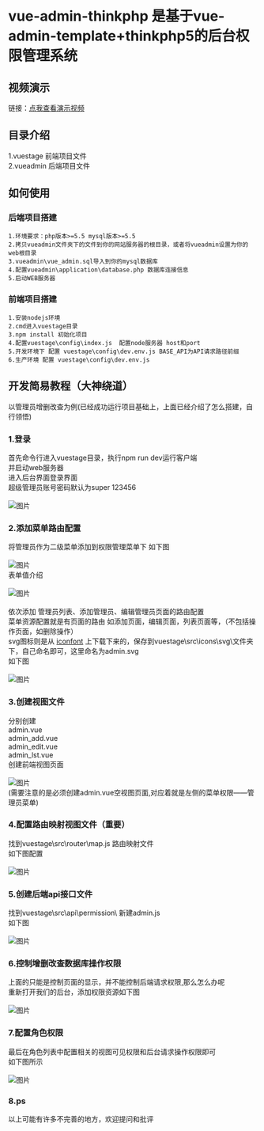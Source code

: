 # vue-admin-thinkphp 是基于vue-admin-template+thinkphp5的后台权限管理系统
## 视频演示
链接：[点我查看演示视频](http://www.o8o8o8.com/vue/demo.html)

## 目录介绍
1.vuestage  前端项目文件<br>
2.vueadmin  后端项目文件

## 如何使用
### 后端项目搭建
~~~
1.环境要求：php版本>=5.5 mysql版本>=5.5
2.拷贝vueadmin文件夹下的文件到你的网站服务器的根目录，或者将vueadmin设置为你的web根目录
3.vueadmin\vue_admin.sql导入到你的mysql数据库
4.配置vueadmin\application\database.php 数据库连接信息
5.启动WEB服务器
~~~
### 前端项目搭建
~~~
1.安装nodejs环境
2.cmd进入vuestage目录
3.npm install 初始化项目
4.配置vuestage\config\index.js  配置node服务器 host和port
5.开发环境下 配置 vuestage\config\dev.env.js BASE_API为API请求路径前缀
6.生产环境 配置 vuestage\config\dev.env.js
~~~

## 开发简易教程（大神绕道）
以管理员增删改查为例(已经成功运行项目基础上，上面已经介绍了怎么搭建，自行领悟)<br>
### 1.登录
  首先命令行进入vuestage目录，执行npm run dev运行客户端<br>
  并启动web服务器<br>
  进入后台界面登录界面<br>
  超级管理员账号密码默认为super  123456<br><br>
  ![图片](https://github.com/shenxingchao/vue-admin-thinkphp/blob/master/images/opt1.png?v=1)<br>
### 2.添加菜单路由配置
  将管理员作为二级菜单添加到权限管理菜单下 如下图<br><br>
  ![图片](https://github.com/shenxingchao/vue-admin-thinkphp/blob/master/images/opt2.png?v=1)<br>
  表单值介绍<br><br>
  ![图片](https://github.com/shenxingchao/vue-admin-thinkphp/blob/master/images/opt3.png?v=1)<br><br>
  依次添加  管理员列表、添加管理员、编辑管理员页面的路由配置<br>
  菜单资源配置就是有页面的路由 如添加页面，编辑页面，列表页面等，（不包括操作页面，如删除操作）<br>
  svg图标则是从 [iconfont](http://www.iconfont.cn) 上下载下来的，保存到vuestage\src\icons\svg\文件夹下，自己命名即可，这里命名为admin.svg<br>
  如下图<br><br>
  ![图片](https://github.com/shenxingchao/vue-admin-thinkphp/blob/master/images/svg.png?v=1)<br>
### 3.创建视图文件
  分别创建<br>
  admin.vue<br>
  admin_add.vue<br>
  admin_edit.vue<br>
  admin_lst.vue<br>
  创建前端视图页面<br><br>
  ![图片](https://github.com/shenxingchao/vue-admin-thinkphp/blob/master/images/opt4.png?v=1)<br>
  (需要注意的是必须创建admin.vue空视图页面,对应着就是左侧的菜单权限——管理员菜单)<br>
### 4.配置路由映射视图文件（重要）
  找到vuestage\src\router\map.js  路由映射文件<br>
  如下图配置<br><br>
  ![图片](https://github.com/shenxingchao/vue-admin-thinkphp/blob/master/images/routermap.png?v=1)<br>
### 5.创建后端api接口文件
  找到vuestage\src\api\permission\  新建admin.js<br>
  如下图<br><br>
  ![图片](https://github.com/shenxingchao/vue-admin-thinkphp/blob/master/images/api.png?v=1)<br>
### 6.控制增删改查数据库操作权限
  上面的只能是控制页面的显示，并不能控制后端请求权限,那么怎么办呢<br>
  重新打开我们的后台，添加权限资源如下图<br><br>
  ![图片](https://github.com/shenxingchao/vue-admin-thinkphp/blob/master/images/src.png?v=1)<br>
### 7.配置角色权限
  最后在角色列表中配置相关的视图可见权限和后台请求操作权限即可<br>
  如下图所示<br><br>
  ![图片](https://github.com/shenxingchao/vue-admin-thinkphp/blob/master/images/role.png?v=1)<br>
### 8.ps
以上可能有许多不完善的地方，欢迎提问和批评


